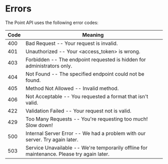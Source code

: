# Errors

The Point API uses the following error codes:

Code | Meaning
---------- | -------
400 | Bad Request -- Your request is invalid.
401 | Unauthorized -- Your <access_token> is wrong.
403 | Forbidden -- The endpoint requested is hidden for administrators only.
404 | Not Found -- The specified endpoint could not be found.
405 | Method Not Allowed -- Invalid method.
406 | Not Acceptable -- You requested a format that isn't valid.
422 | Validation Failed -- Your request not is valid.
429 | Too Many Requests -- You're requesting too much! Slow down!
500 | Internal Server Error -- We had a problem with our server. Try again later.
503 | Service Unavailable -- We're temporarily offline for maintenance. Please try again later.

